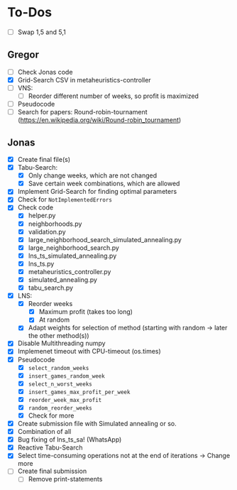 # To-Dos

- [ ] Swap 1,5 and 5,1

## Gregor
- [ ] Check Jonas code
- [x] Grid-Search CSV in metaheuristics-controller
- [ ] VNS:
  - [ ] Reorder different number of weeks, so profit is maximized
- [ ] Pseudocode
- [ ] Search for papers: Round-robin-tournament (https://en.wikipedia.org/wiki/Round-robin_tournament)

## Jonas 
- [x] Create final file(s)
- [x] Tabu-Search:
  - [x] Only change weeks, which are not changed
  - [x] Save certain week combinations, which are allowed
- [x] Implement Grid-Search for finding optimal parameters
- [x] Check for `NotImplementedErrors`
- [x] Check code
  - [x] helper.py
  - [x] neighborhoods.py
  - [x] validation.py
  - [x] large_neighborhood_search_simulated_annealing.py
  - [x] large_neighborhood_search.py
  - [x] lns_ts_simulated_annealing.py
  - [x] lns_ts.py
  - [x] metaheuristics_controller.py
  - [x] simulated_annealing.py
  - [x] tabu_search.py
- [x] LNS:
  - [x] Reorder weeks
    - [x] Maximum profit (takes too long)
    - [x] At random
  - [x] Adapt weights for selection of method (starting with random -> later the other method(s))
- [x] Disable Multithreading numpy
- [x] Implemenet timeout with CPU-timeout (os.times)
- [x] Pseudocode
  - [x] `select_random_weeks`
  - [x] `insert_games_random_week`
  - [x] `select_n_worst_weeks`
  - [x] `insert_games_max_profit_per_week`
  - [x] `reorder_week_max_profit`
  - [x] `random_reorder_weeks`
  - [x] Check for more
- [x] Create submission file with Simulated annealing or so.
- [x] Combination of all
- [x] Bug fixing of lns_ts_sa! (WhatsApp)
- [x] Reactive Tabu-Search
- [x] Select time-consuming operations not at the end of iterations -> Change more
- [ ] Create final submission
  - [ ] Remove print-statements
